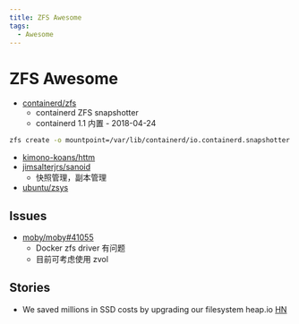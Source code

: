 ```yaml
---
title: ZFS Awesome
tags:
  - Awesome
---
```


# ZFS Awesome

- [containerd/zfs](https://github.com/containerd/zfs)
  - containerd ZFS snapshotter
  - containerd 1.1 内置 - 2018-04-24

```bash
zfs create -o mountpoint=/var/lib/containerd/io.containerd.snapshotter.v1.zfs tank/containerd
```

- [kimono-koans/httm](https://github.com/kimono-koans/httm)
- [jimsalterjrs/sanoid](https://github.com/jimsalterjrs/sanoid)
  - 快照管理，副本管理
- [ubuntu/zsys](https://github.com/ubuntu/zsys)

## Issues

- [moby/moby#41055](https://github.com/moby/moby/issues/41055)
  - Docker zfs driver 有问题
  - 目前可考虑使用 zvol

## Stories

- We saved millions in SSD costs by upgrading our filesystem
  heap.io
  [HN](https://news.ycombinator.com/item?id=29164727)
